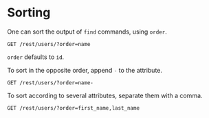 # Sorting

One can sort the output of `find` commands, using `order`.

```HTTP
GET /rest/users/?order=name
```

`order` defaults to `id`.

To sort in the opposite order, append `-` to the attribute.

```HTTP
GET /rest/users/?order=name-
```

To sort according to several attributes, separate them with a comma.

```HTTP
GET /rest/users/?order=first_name,last_name
```
